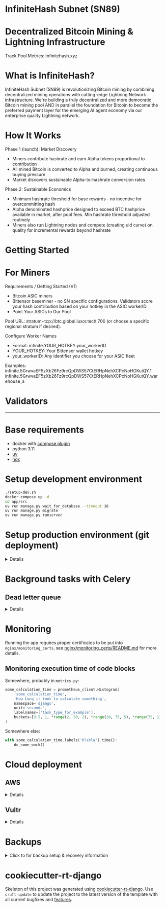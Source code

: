# InfiniteHash Subnet (SN89)

# Decentralized Bitcoin Mining & Lightning Infrastructure

Track Pool Metrics: infinitehash.xyz

# What is InfiniteHash?

InfiniteHash Subnet (SN89) is revolutionizing Bitcoin mining by combining decentralized mining operations with cutting-edge Lightning Network infrastructure. We're building a truly decentralized and more democratic Bitcoin mining pool AND in parallel the foundation for Bitcoin to become the preferred payment layer for the emerging AI agent economy via our enterprise quality Lightning network.

# How It Works

Phase 1 (launch): Market Discovery
- Miners contribute hashrate and earn Alpha tokens proportional to contribution
- All mined Bitcoin is converted to Alpha and burned, creating continuous buying pressure
- Market discovers sustainable Alpha-to-hashrate conversion rates

Phase 2: Sustainable Economics
- Minimum hashrate threshold for base rewards - no incentive for overcommitting hash
- Alpha denominated hashprice designed to exceed BTC hashprice available in market, after pool fees. Min hashrate threshold adjusted routinely
- Miners also run Lightning nodes and compete (creating uid curve) on quality for incremental rewards beyond hashrate

# Getting Started

# For Miners

Requirements / Getting Started (V1)

- Bitcoin ASIC miners
- Bittensor baseminer - no SN specific configurations. Validators score your hash contribution based on your hotkey in the ASIC workerID
- Point Your ASICs to Our Pool


Pool URL: stratum+tcp://btc.global.luxor.tech:700 (or choose a specific regional stratum if desired).

Configure Worker Names
  - Format: infinite.YOUR_HOTKEY.your_workerID
  - YOUR_HOTKEY: Your Bittensor wallet hotkey
  - your_workerID: Any identifier you choose for your ASIC fleet

Examples:
infinite.5GrwvaEF5zXb26Fz9rcQpDWS57CtERHpNehXCPcNoHGKutQY.1
infinite.5GrwvaEF5zXb26Fz9rcQpDWS57CtERHpNehXCPcNoHGKutQY.warehouse_a


# Validators 

- - -

# Base requirements

- docker with [compose plugin](https://docs.docker.com/compose/install/linux/)
- python 3.11
- [uv](https://docs.astral.sh/uv/)
- [nox](https://nox.thea.codes)

# Setup development environment

```sh
./setup-dev.sh
docker compose up -d
cd app/src
uv run manage.py wait_for_database --timeout 10
uv run manage.py migrate
uv run manage.py runserver
```

# Setup production environment (git deployment)

<details>

This sets up "deployment by pushing to git storage on remote", so that:

- `git push origin ...` just pushes code to Github / other storage without any consequences;
- `git push production master` pushes code to a remote server running the app and triggers a git hook to redeploy the application.

```
Local .git ------------> Origin .git
                \
                 ------> Production .git (redeploy on push)
```

- - -

Use `ssh-keygen` to generate a key pair for the server, then add read-only access to repository in "deployment keys" section (`ssh -A` is easy to use, but not safe).

```sh
# remote server
mkdir -p ~/repos
cd ~/repos
git init --bare --initial-branch=master infinite-hashes.git

mkdir -p ~/domains/infinite-hashes
```

```sh
# locally
git remote add production root@<server>:~/repos/infinite-hashes.git
git push production master
```

```sh
# remote server
cd ~/repos/infinite-hashes.git

cat <<'EOT' > hooks/post-receive
#!/bin/bash
unset GIT_INDEX_FILE
export ROOT=/root
export REPO=infinite-hashes
while read oldrev newrev ref
do
    if [[ $ref =~ .*/master$ ]]; then
        export GIT_DIR="$ROOT/repos/$REPO.git/"
        export GIT_WORK_TREE="$ROOT/domains/$REPO/"
        git checkout -f master
        cd $GIT_WORK_TREE
        ./deploy.sh
    else
        echo "Doing nothing: only the master branch may be deployed on this server."
    fi
done
EOT

chmod +x hooks/post-receive
./hooks/post-receive
cd ~/domains/infinite-hashes
sudo bin/prepare-os.sh
./setup-prod.sh

# adjust the `.env` file

mkdir letsencrypt
./letsencrypt_setup.sh
./deploy.sh
```

### Deploy another branch

Only `master` branch is used to redeploy an application.
If one wants to deploy other branch, force may be used to push desired branch to remote's `master`:

```sh
git push --force production local-branch-to-deploy:master
```

</details>


# Background tasks with Celery

## Dead letter queue

<details>
There is a special queue named `dead_letter` that is used to store tasks
that failed for some reason.

A task should be annotated with `on_failure=send_to_dead_letter_queue`.
Once the reason of tasks failure is fixed, the task can be re-processed
by moving tasks from dead letter queue to the main one ("celery"):

    manage.py move_tasks "dead_letter" "celery"

If tasks fails again, it will be put back to dead letter queue.

To flush add tasks in specific queue, use

    manage.py flush_tasks "dead_letter"
</details>

# Monitoring

Running the app requires proper certificates to be put into `nginx/monitoring_certs`,
see [nginx/monitoring_certs/README.md](nginx/monitoring_certs/README.md) for more details.

## Monitoring execution time of code blocks

Somewhere, probably in `metrics.py`:

```python
some_calculation_time = prometheus_client.Histogram(
    'some_calculation_time',
    'How Long it took to calculate something',
    namespace='django',
    unit='seconds',
    labelnames=['task_type_for_example'],
    buckets=[0.5, 1, *range(2, 30, 2), *range(30, 75, 5), *range(75, 135, 15)]
)
```

Somewhere else:

```python
with some_calculation_time.labels('blabla').time():
    do_some_work()
```


# Cloud deployment

## AWS

<details>
Initiate the infrastructure with Terraform:
TODO

To push a new version of the application to AWS, just push to a branch named `deploy-$(ENVIRONMENT_NAME)`.
Typical values for `$(ENVIRONMENT_NAME)` are `prod` and `staging`.
For this to work, GitHub actions needs to be provided with credentials for an account that has the following policies enabled:

- AutoScalingFullAccess
- AmazonEC2ContainerRegistryFullAccess
- AmazonS3FullAccess

See `.github/workflows/cd.yml` to find out the secret names.

For more details see [README_AWS.md](README_AWS.md)
</details>

## Vultr

<details>
Initiate the infrastructure with Terraform and cloud-init:

- see Terraform template in `<project>/devops/vultr_tf/core/`
- see scripts for interacting with Vultr API in `<project>/devops/vultr_scripts/`
  - note these scripts need `vultr-cli` installed

For more details see [README_vultr.md](README_vultr.md).
</details>

# Backups

<details>
<summary>Click to for backup setup & recovery information</summary>

Backups are managed by `backups` container.

## Local volume

By default, backups will be created [periodically](backups/backup.cron) and stored in `backups` volume.

### Backups rotation
Set env var:
- `BACKUP_LOCAL_ROTATE_KEEP_LAST`

### Email

Local backups may be sent to email manually. Set env vars:
- `EMAIL_HOST`
- `EMAIL_PORT`
- `EMAIL_HOST_USER`
- `EMAIL_HOST_PASSWORD`
- `DEFAULT_FROM_EMAIL`

Then run:
```sh
docker compose run --rm -e EMAIL_TARGET=youremail@domain.com backups ./backup-db.sh
```

## B2 cloud storage

> In these examples we assume that backups will be stored inside `folder`. If you want to store backups in the root folder, just use empty string instead of `folder`.

First, create a Backblaze B2 account and a bucket for backups (with [lifecycle rules](https://www.backblaze.com/docs/cloud-storage-configure-and-manage-lifecycle-rules)):

```sh
b2 bucket create --lifecycle-rule '{"daysFromHidingToDeleting": 30, "daysFromUploadingToHiding": 30, "fileNamePrefix": "folder/"}' "infinite-hashes-backups" allPrivate
```

> If you want to add backups to already existing bucket, use `b2 bucket update` command and don't forget to list all previous lifecycle rules as well as adding the new one.

Create an application key with restricted access to a single bucket:

```sh
b2 key create --bucket "infinite-hashes-backups" --namePrefix "folder/" "infinite-hashes-backups-key" listBuckets,listFiles,readFiles,writeFiles
```

Fill in `.env` file:
- `BACKUP_B2_BUCKET=infinite-hashes-backups`
- `BACKUP_B2_FOLDER=folder`
- `BACKUP_B2_APPLICATION_KEY_ID=0012345abcdefgh0000000000`
- `BACKUP_B2_APPLICATION_KEY=A001bcdefgHIJKLMNOPQRSTUxx11x22`

## List all available backups

```sh
docker compose run --rm backups ./list-backups.sh
```

## Restoring system from backup after a catastrophical failure

1. Follow the instructions above to set up a new production environment
2. Restore the database using one of
```sh
docker compose run --rm backups ./restore-db.sh /var/backups/{backup-name}.dump.zstd

docker compose run --rm backups ./restore-db.sh b2://{bucket-name}/{backup-name}.dump.zstd
docker compose run --rm backups ./restore-db.sh b2id://{ID}
```
3. See if everything works
4. Make sure everything is filled up in `.env`, error reporting integration, email accounts etc

## Monitoring

`backups` container runs a simple server which [exposes essential metrics about backups](backups/bin/serve_metrics.py).

</details>

# cookiecutter-rt-django

Skeleton of this project was generated using [cookiecutter-rt-django](https://github.com/reef-technologies/cookiecutter-rt-django).
Use `cruft update` to update the project to the latest version of the template with all current bugfixes and [features](https://github.com/reef-technologies/cookiecutter-rt-django/blob/master/features.md).
